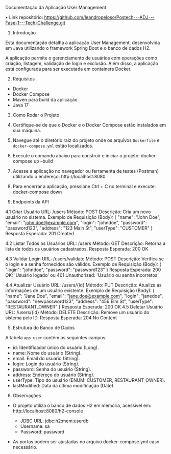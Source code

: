 Documentação da Aplicação User Management

•	Link repositório: https://github.com/leandropeloso/Postech---ADJ---Fase-1---Tech-Challenge.git 
1. Introdução

Esta documentação detalha a aplicação User Management, desenvolvida em Java utilizando o framework Spring Boot e o banco de dados H2. 

A aplicação permite o gerenciamento de usuários com operações como criação, listagem, validação de login e exclusão. Além disso, a aplicação está configurada para ser executada em containers Docker.

2. Requisitos

- Docker
- Docker Compose
- Maven para build da aplicação
- Java 17

3. Como Rodar o Projeto

1. Certifique-se de que o Docker e o Docker Compose estão instalados em sua máquina.
2. Navegue até o diretório raiz do projeto onde os arquivos `Dockerfile` e `docker-compose.yml` estão localizados.
3. Execute o comando abaixo para construir e iniciar o projeto:
    docker-compose up –build
4. Acesse a aplicação no navegador ou ferramenta de testes (Postman) utilizando o endereço:
    http://localhost:8080
5. Para encerrar a aplicação, pressione Ctrl + C no terminal e execute:
    docker-compose down

4. Endpoints da API

4.1 Criar Usuário
URL: /users
Método: POST
Descrição: Cria um novo usuário no sistema.
Exemplo de Requisição (Body):
{
    "name": "John Doe",
    "email": "john.doe@example.com",
    "login": "johndoe",
    "password": "password123",
    "address": "123 Main St",
    "userType": "CUSTOMER"
}
Resposta Esperada: 201 Created

4.2 Listar Todos os Usuários
URL: /users
Método: GET
Descrição: Retorna a lista de todos os usuários cadastrados.
Resposta Esperada: 200 OK

4.3 Validar Login
URL: /users/validate
Método: POST
Descrição: Verifica se o login e a senha fornecidos são válidos.
Exemplo de Requisição (Body):
{
    "login": "johndoe",
    "password": "password123"
}
Resposta Esperada: 200 OK: 'Usuário logado' ou 401 Unauthorized: 'Usuário ou senha incorretos'

4.4 Atualizar Usuário
URL: /users/{id}
Método: PUT
Descrição: Atualiza as informações de um usuário existente.
Exemplo de Requisição (Body):
{
    "name": "Jane Doe",
    "email": "jane.doe@example.com",
    "login": "janedoe",
    "password": "newpassword123",
    "address": "456 Elm St",
    "userType": "RESTAURANT_OWNER"
}
Resposta Esperada: 200 OK
4.5 Deletar Usuário
URL: /users/{id}
Método: DELETE
Descrição: Remove um usuário do sistema pelo ID.
Resposta Esperada: 204 No Content

5. Estrutura do Banco de Dados

A tabela `app_user` contém os seguintes campos:

- id: Identificador único do usuário (Long).
- name: Nome do usuário (String).
- email: Email do usuário (String).
- login: Login do usuário (String).
- password: Senha do usuário (String).
- address: Endereço do usuário (String).
- userType: Tipo do usuário (ENUM: CUSTOMER, RESTAURANT_OWNER).
- lastModified: Data da última modificação (Date).

6. Observações

- O projeto utiliza o banco de dados H2 em memória, acessível em: 
http://localhost:8080/h2-console
  - JDBC URL: jdbc:h2:mem:userdb
  - Username: sa
  - Password: password

- As portas podem ser ajustadas no arquivo docker-compose.yml caso necessário.


 
